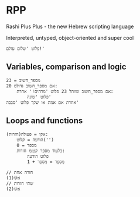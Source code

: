 # RPP
Rashi Plus Plus - the new Hebrew scripting language

Interpreted, untyped, object-oriented and super cool

```
פלוט 'שלום עולם!'
```

## Variables, comparison and logic

```
מספר_חשוב = 23
אם מספר_חשוב גדולמ 20:
    אם מספר_חשוב שווהל 23 פלוט 'מדהים!' אחרת:
        פלוט 'שונה'
אחרת אם אמת או שקר פלוט 'סבבה'
```

## Loops and functions

```
אקו = פעולה(חזרות):
    הודעה = קלוט('')
    מספר = 0
    כלעוד מספר קטןמ חזרות:
        פלוט הודעה
        מספר = מספר + 1

// חזרה אחת
אקו(1)
// שתי חזרות
אקו(2)
```

